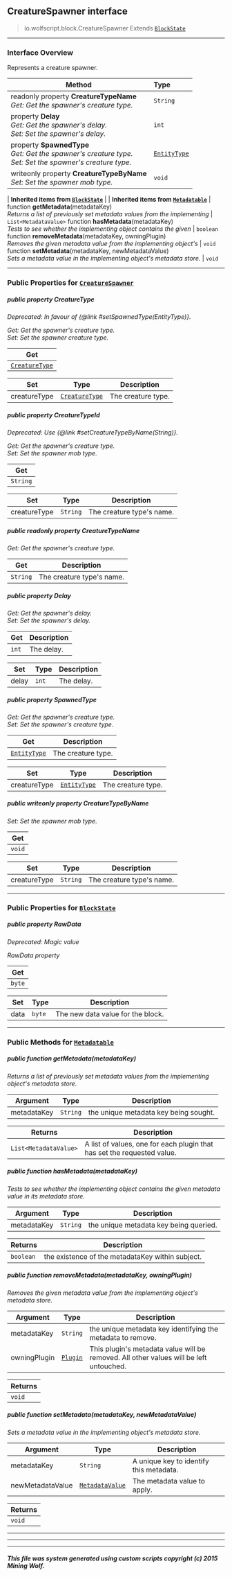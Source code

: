 ## CreatureSpawner __interface__

>io.wolfscript.block.CreatureSpawner
>Extends [`BlockState`](BlockState.md)

---

### Interface Overview

Represents a creature spawner.

Method | Type   
--- | :--- 
 readonly property __CreatureTypeName__ <br> _Get: Get the spawner's creature type._ | `String`
  property __Delay__ <br> _Get: Get the spawner's delay.<br>Set: Set the spawner's delay._ | `int`
  property __SpawnedType__ <br> _Get: Get the spawner's creature type.<br>Set: Set the spawner's creature type._ | [`EntityType`](../entity/EntityType.md)
 writeonly property __CreatureTypeByName__ <br> _Set: Set the spawner mob type._ | `void`
 |
__Inherited items from [`BlockState`](BlockState.md)__ |
 |
__Inherited items from [`Metadatable`](../metadata/Metadatable.md)__ |
 function __getMetadata__(metadataKey) <br> _Returns a list of previously set metadata values from the implementing_ | `List<MetadataValue>`
 function __hasMetadata__(metadataKey) <br> _Tests to see whether the implementing object contains the given_ | `boolean`
 function __removeMetadata__(metadataKey, owningPlugin) <br> _Removes the given metadata value from the implementing object's_ | `void`
 function __setMetadata__(metadataKey, newMetadataValue) <br> _Sets a metadata value in the implementing object's metadata store._ | `void`







---


### Public Properties for [`CreatureSpawner`](CreatureSpawner.md)

##### <a id='creaturetype'></a>public   property __CreatureType__
_Deprecated: In favour of {@link #setSpawnedType(EntityType)}._

_Get: Get the spawner's creature type.<br>Set: Set the spawner creature type._

Get | 
--- | 
[`CreatureType`](../entity/CreatureType.md) |

Set | Type | Description  
--- | --- | --- 
creatureType | [`CreatureType`](../entity/CreatureType.md) | The creature type.


##### <a id='creaturetypeid'></a>public   property __CreatureTypeId__
_Deprecated: Use {@link #setCreatureTypeByName(String)}._

_Get: Get the spawner's creature type.<br>Set: Set the spawner mob type._

Get | 
--- | 
`String` |

Set | Type | Description  
--- | --- | --- 
creatureType | `String` | The creature type's name.


##### <a id='creaturetypename'></a>public  readonly property __CreatureTypeName__

_Get: Get the spawner's creature type._

Get | Description
--- | --- 
`String` | The creature type's name.



##### <a id='delay'></a>public   property __Delay__

_Get: Get the spawner's delay.<br>Set: Set the spawner's delay._

Get | Description
--- | --- 
`int` | The delay.

Set | Type | Description  
--- | --- | --- 
delay | `int` | The delay.


##### <a id='spawnedtype'></a>public   property __SpawnedType__

_Get: Get the spawner's creature type.<br>Set: Set the spawner's creature type._

Get | Description
--- | --- 
[`EntityType`](../entity/EntityType.md) | The creature type.

Set | Type | Description  
--- | --- | --- 
creatureType | [`EntityType`](../entity/EntityType.md) | The creature type.


##### <a id='creaturetypebyname'></a>public  writeonly property __CreatureTypeByName__

_Set: Set the spawner mob type._

Get | 
--- | 
`void` |

Set | Type | Description  
--- | --- | --- 
creatureType | `String` | The creature type's name.


---

### Public Properties for [`BlockState`](BlockState.md)

##### <a id='rawdata'></a>public   property __RawData__
_Deprecated: Magic value_

_RawData property_

Get | 
--- | 
`byte` |

Set | Type | Description  
--- | --- | --- 
data | `byte` | The new data value for the block.


---

### Public Methods for [`Metadatable`](../metadata/Metadatable.md)

##### <a id='getmetadata'></a>public  function __getMetadata__(metadataKey)

_Returns a list of previously set metadata values from the implementing object's metadata store._

Argument | Type | Description  
--- | --- | --- 
metadataKey | `String` | the unique metadata key being sought.

Returns | Description
--- | --- 
`List<MetadataValue>` | A list of values, one for each plugin that has set the requested value.


##### <a id='hasmetadata'></a>public  function __hasMetadata__(metadataKey)

_Tests to see whether the implementing object contains the given metadata value in its metadata store._

Argument | Type | Description  
--- | --- | --- 
metadataKey | `String` | the unique metadata key being queried.

Returns | Description
--- | --- 
`boolean` | the existence of the metadataKey within subject.


##### <a id='removemetadata'></a>public  function __removeMetadata__(metadataKey, owningPlugin)

_Removes the given metadata value from the implementing object's metadata store._

Argument | Type | Description  
--- | --- | --- 
metadataKey | `String` | the unique metadata key identifying the metadata to remove.
owningPlugin | [`Plugin`](../plugin/Plugin.md) | This plugin's metadata value will be removed. All other values will be left untouched.

Returns | 
--- | 
`void` |


##### <a id='setmetadata'></a>public  function __setMetadata__(metadataKey, newMetadataValue)

_Sets a metadata value in the implementing object's metadata store._

Argument | Type | Description  
--- | --- | --- 
metadataKey | `String` | A unique key to identify this metadata.
newMetadataValue | [`MetadataValue`](../metadata/MetadataValue.md) | The metadata value to apply.

Returns | 
--- | 
`void` |


---


---


---


##### This file was system generated using custom scripts copyright (c) 2015 Mining Wolf.
	

